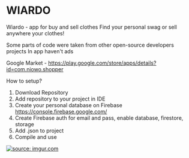 # WIARDO
Wiardo - app for buy and sell clothes
Find your personal swag or sell anywhere your clothes!

Some parts of code were taken from other open-source developers projects
In app haven't ads

Google Market - https://play.google.com/store/apps/details?id=com.niowo.shopper

How to setup? 

1. Download Repository
2. Add repository to your project in IDE
3. Create your personal database on Firebase https://console.firebase.google.com/
4. Create Firebase auth for email and pass, enable database, firestore, storage
5. Add .json to project
6. Compile and use

<a href="https://i.imgur.com/20e6px5.png"><img src="https://i.imgur.com/20e6px5.png" title="source: imgur.com" /></a>
